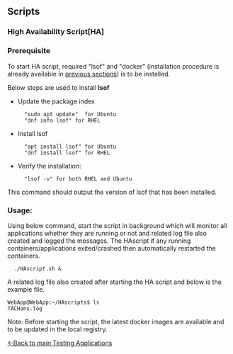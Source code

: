 ## Scripts
### High Availability Script[HA]
### Prerequisite 
To start HA script, required "lsof" and "docker" (installation procedure is already available in [previous sections](../../../TestingApplications.md#docker)) is to be installed.

Below steps are used to install **lsof**

* Update the package index

        "sudo apt update"  for Ubuntu
        "dnf info lsof" for RHEL
* Install lsof

        "apt install lsof" for Ubuntu
        "dnf install lsof" for RHEL
* Verify the installation:

        "lsof -v" for both RHEL and Ubuntu

This command should output the version of lsof that has been installed.       

### Usage: 
Using below command, start the script in background which will monitor all applications whether they are running or not and related log file also created and logged the messages. The HAscript if any running containers/applications exited/crashed then automatically restarted the containers.

      ./HAscript.sh &

A related log file also created after starting the HA script and below is the example file.

    WebApp@WebApp:~/HAscripts$ ls
    TACHans.log

Note: Before starting the script, the latest docker images are available and to be updated in the local registry.


[<-Back to main Testing Applications](../../../TestingApplications.md) 